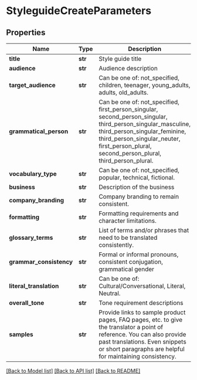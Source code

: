 # StyleguideCreateParameters

## Properties
Name | Type | Description | Notes
------------ | ------------- | ------------- | -------------
**title** | **str** | Style guide title | 
**audience** | **str** | Audience description | [optional] 
**target_audience** | **str** | Can be one of: not_specified, children, teenager, young_adults, adults, old_adults. | [optional] 
**grammatical_person** | **str** | Can be one of: not_specified, first_person_singular, second_person_singular, third_person_singular_masculine, third_person_singular_feminine, third_person_singular_neuter, first_person_plural, second_person_plural, third_person_plural. | [optional] 
**vocabulary_type** | **str** | Can be one of: not_specified, popular, technical, fictional. | [optional] 
**business** | **str** | Description of the business | [optional] 
**company_branding** | **str** | Company branding to remain consistent. | [optional] 
**formatting** | **str** | Formatting requirements and character limitations. | [optional] 
**glossary_terms** | **str** | List of terms and/or phrases that need to be translated consistently. | [optional] 
**grammar_consistency** | **str** | Formal or informal pronouns, consistent conjugation, grammatical gender | [optional] 
**literal_translation** | **str** | Can be one of: Cultural/Conversational, Literal, Neutral. | [optional] 
**overall_tone** | **str** | Tone requirement descriptions | [optional] 
**samples** | **str** | Provide links to sample product pages, FAQ pages, etc. to give the translator a point of reference. You can also provide past translations. Even snippets or short paragraphs are helpful for maintaining consistency. | [optional] 

[[Back to Model list]](../README.md#documentation-for-models) [[Back to API list]](../README.md#documentation-for-api-endpoints) [[Back to README]](../README.md)


